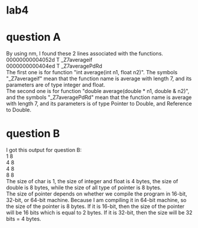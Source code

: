 # lab4
# question A
By using nm, I found these 2 lines associated with the functions.
<br> 00000000004052d T _Z7averageif
<br> 0000000000404ed T _Z7averagePdRd
<br> The first one is for function "int average(int n1, float n2)". The symbols "_Z7averageif" mean that the function name is average with length 7, and its parameters are of type integer and float.
<br> The second one is for function "double average(double * n1, double & n2)", and the symbols "_Z7averagePdRd" mean that the function name is average with length 7, and its parameters is of type Pointer to Double, and Reference to Double.
# question B
I got this output for question B:
<br> 1 8
<br> 4 8
<br> 4 8
<br> 8 8
<br> The size of char is 1, the size of integer and float is 4 bytes, the size of double is 8 bytes, while the size of all type of pointer is 8 bytes.
<br> The size of pointer depends on whether we compile the program in 16-bit, 32-bit, or 64-bit machine. Because I am compiling it in 64-bit machine, so the size of the pointer is 8 bytes. If it is 16-bit, then the size of the pointer will be 16 bits which is equal to 2 bytes. If it is 32-bit, then the size will be 32 bits = 4 bytes.
